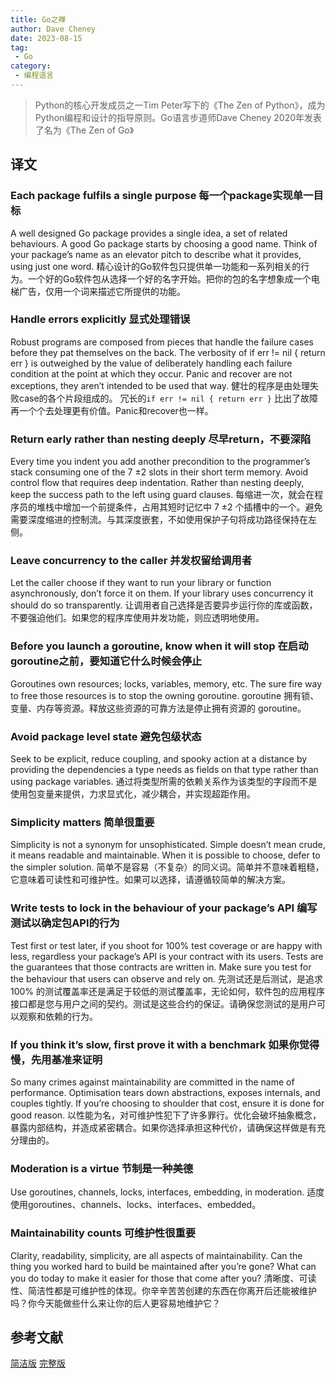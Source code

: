```yaml
---
title: Go之禅
author: Dave Cheney
date: 2023-08-15
tag:
 - Go
category:
 - 编程语言
---
```


> Python的核心开发成员之一Tim Peter写下的《The Zen of Python》，成为Python编程和设计的指导原则。Go语言步道师Dave Cheney 2020年发表了名为《The Zen of Go》

<!-- more -->

## 译文

### Each package fulfils a single purpose 每一个package实现单一目标

A well designed Go package provides a single idea, a set of related behaviours. A good Go package starts by choosing a good name. Think of your package’s name as an elevator pitch to describe what it provides, using just one word.
精心设计的Go软件包只提供单一功能和一系列相关的行为。一个好的Go软件包从选择一个好的名字开始。把你的包的名字想象成一个电梯广告，仅用一个词来描述它所提供的功能。

### Handle errors explicitly 显式处理错误

Robust programs are composed from pieces that handle the failure cases before they pat themselves on the back. The verbosity of if err != nil { return err } is outweighed by the value of deliberately handling each failure condition at the point at which they occur. Panic and recover are not exceptions, they aren’t intended to be used that way.
健壮的程序是由处理失败case的各个片段组成的。 冗长的`if err != nil { return err }` 比出了故障再一个个去处理更有价值。Panic和recover也一样。

### Return early rather than nesting deeply 尽早return，不要深陷

Every time you indent you add another precondition to the programmer’s stack consuming one of the 7 ±2 slots in their short term memory. Avoid control flow that requires deep indentation. Rather than nesting deeply, keep the success path to the left using guard clauses.
每缩进一次，就会在程序员的堆栈中增加一个前提条件，占用其短时记忆中 7 ±2 个插槽中的一个。避免需要深度缩进的控制流。与其深度嵌套，不如使用保护子句将成功路径保持在左侧。

### Leave concurrency to the caller 并发权留给调用者

Let the caller choose if they want to run your library or function asynchronously, don’t force it on them. If your library uses concurrency it should do so transparently.
让调用者自己选择是否要异步运行你的库或函数，不要强迫他们。如果您的程序库使用并发功能，则应透明地使用。

### Before you launch a goroutine, know when it will stop 在启动goroutine之前，要知道它什么时候会停止

Goroutines own resources; locks, variables, memory, etc. The sure fire way to free those resources is to stop the owning goroutine.
goroutine 拥有锁、变量、内存等资源。释放这些资源的可靠方法是停止拥有资源的 goroutine。

### Avoid package level state 避免包级状态

Seek to be explicit, reduce coupling, and spooky action at a distance by providing the dependencies a type needs as fields on that type rather than using package variables.
通过将类型所需的依赖关系作为该类型的字段而不是使用包变量来提供，力求显式化，减少耦合，并实现超距作用。

### Simplicity matters 简单很重要

Simplicity is not a synonym for unsophisticated. Simple doesn’t mean crude, it means readable and maintainable. When it is possible to choose, defer to the simpler solution.
简单不是容易（不复杂）的同义词。简单并不意味着粗糙，它意味着可读性和可维护性。如果可以选择，请遵循较简单的解决方案。

### Write tests to lock in the behaviour of your package’s API 编写测试以确定包API的行为

Test first or test later, if you shoot for 100% test coverage or are happy with less, regardless your package’s API is your contract with its users. Tests are the guarantees that those contracts are written in. Make sure you test for the behaviour that users can observe and rely on.
先测试还是后测试，是追求 100% 的测试覆盖率还是满足于较低的测试覆盖率，无论如何，软件包的应用程序接口都是您与用户之间的契约。测试是这些合约的保证。请确保您测试的是用户可以观察和依赖的行为。

### If you think it’s slow, first prove it with a benchmark 如果你觉得慢，先用基准来证明

So many crimes against maintainability are committed in the name of performance. Optimisation tears down abstractions, exposes internals, and couples tightly. If you’re choosing to shoulder that cost, ensure it is done for good reason.
以性能为名，对可维护性犯下了许多罪行。优化会破坏抽象概念，暴露内部结构，并造成紧密耦合。如果你选择承担这种代价，请确保这样做是有充分理由的。

### Moderation is a virtue 节制是一种美德

Use goroutines, channels, locks, interfaces, embedding, in moderation.
适度使用goroutines、channels、locks、interfaces、embedded。

### Maintainability counts 可维护性很重要

Clarity, readability, simplicity, are all aspects of maintainability. Can the thing you worked hard to build be maintained after you’re gone? What can you do today to make it easier for those that come after you?
清晰度、可读性、简洁性都是可维护性的体现。你辛辛苦苦创建的东西在你离开后还能被维护吗？你今天能做些什么来让你的后人更容易地维护它？

## 参考文献

[简洁版](https://the-zen-of-go.netlify.app)
[完整版](https://dave.cheney.net/2020/02/23/the-zen-of-go)
